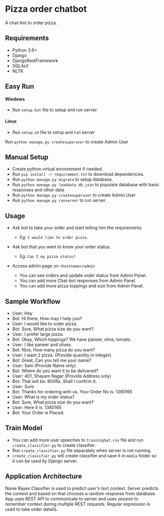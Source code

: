 # Pizza order chatbot
A chat-bot to order pizza.

## Requirements
* Python 3.6+
* Django
* DjangoRestFramework
* SQLite3
* NLTK

## Easy Run
#### Windows
* Run `setup.bat` file to setup and run server
#### Linux
* Run `setup.sh` file to setup and run server

Run `python manage.py createsuperuser` to create Admin User

## Manual Setup
* Create python virtual environment if needed.
* Run `pip install -r requirement.txt` to download dependencies.
* Run `python manage.py migrate` to setup database.
* Run `python manage.py loaddata db.json` to populate database with basic responses and other data.
* Run `python manage.py createsuperuser` to create Admin User
* Run `python manage.py runserver` to run server.

## Usage
* Ask bot to take your order and start telling him the requirements
    * Eg: `I would like to order pizza.`
    
* Ask bot that you want to know your order status.
    * Eg: `Can I my pizza status?`
    
* Access admin page on `<hostname>/admin`
    * You can see orders and update order status from Admin Panel.
    * You can add more Chat-bot responses from Admin Panel.
    * You can add more pizza toppings and size from Admin Panel.

## Sample Workflow
* User: Hey
* Bot: Hi there, How may I help you?
* User: I would like to order pizza.
* Bot: Sure, What pizza size do you want?
* User: I prefer large pizza.
* Bot: Okay, Which toppings? We have paneer, olive, tomato.
* User: I like paneer and olives.
* Bot: Nice, How many pizza do you want?
* User: I want 2 pizza. (Provide quantity in integer)
* Bot: Great, Can you tell me your name?
* User: Sam (Provide Name only)
* Bot: Where do you want it to be delivered?
* User: 401, Shayam Nagar (Provide Address only)
* Bot: That will be: 800Rs. Shall I confirm it.
* User: Sure.
* Bot: Thanks for ordering with us. Your Order No is: 1380165
* User: What is my order status?
* Bot: Sure, What pizza size do you want?
* User: Here it is. 1380165
* Bot: Your Order is Placed.

## Train Model
* You can add more user speeches to `trainingSet.csv` file and run `create_classifier.py` to create classifier.
* Run `create_classifier.py` file separately when server is not running.
* `create_classifier.py` will create classifier and save it in `media` folder so it can be used by Django server.

## Application Architecture
Naive Bayes Classifier is used to predict user's text context.
Server predicts the context and based on that chooses a random response from database.
App uses REST API to communicate to server and uses session to remember context during multiple REST requests.
Regular expression is used to take order details.